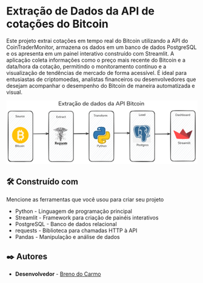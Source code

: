 # Extração de Dados da API de cotações do Bitcoin

Este projeto extrai cotações em tempo real do Bitcoin utilizando a API do CoinTraderMonitor, armazena os dados em um banco de dados PostgreSQL e os apresenta em um painel interativo construído com Streamlit. A aplicação coleta informações como o preço mais recente do Bitcoin e a data/hora da cotação, permitindo o monitoramento contínuo e a visualização de tendências de mercado de forma acessível. É ideal para entusiastas de criptomoedas, analistas financeiros ou desenvolvedores que desejam acompanhar o desempenho do Bitcoin de maneira automatizada e visual.

![Fluxo dos dados](fluxo.png)

## 🛠️ Construído com

Mencione as ferramentas que você usou para criar seu projeto

* Python - Linguagem de programação principal
* Streamlit - Framework para criação de painéis interativos
* PostgreSQL - Banco de dados relacional
* requests - Biblioteca para chamadas HTTP à API
* Pandas - Manipulação e análise de dados

## ✒️ Autores


* **Desenvolvedor** - [Breno do Carmo](https://www.linkedin.com/in/breno-do-carmo/)